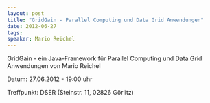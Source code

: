 ```yaml
---
layout: post
title: "GridGain - Parallel Computing und Data Grid Anwendungen"
date: 2012-06-27
tags: 
speaker: Mario Reichel
---
```


GridGain - ein Java-Framework für Parallel Computing und Data Grid Anwendungen von Mario Reichel


Datum: 27.06.2012 - 19:00 uhr

Treffpunkt: DSER (Steinstr. 11, 02826 Görlitz)
